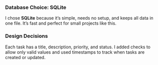 ### Database Choice: SQLite

I chose **SQLite** because it’s simple, needs no setup, and keeps all data in one file. It’s fast and perfect for small projects like this.

### Design Decisions

Each task has a title, description, priority, and status. I added checks to allow only valid values and used timestamps to track when tasks are created or updated.
